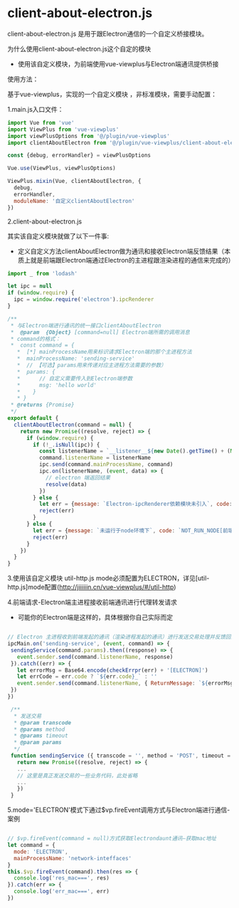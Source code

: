 # client-about-electron.js

client-about-electron.js 是用于跟Electron通信的一个自定义桥接模块。

为什么使用client-about-electron.js这个自定的模块

+ 使用该自定义模块，为前端使用vue-viewplus与Electron端通讯提供桥接

使用方法：

基于vue-viewplus，实现的一个自定义模块 ，非标准模块，需要手动配置：

1.main.js入口文件：

```js
import Vue from 'vue'
import ViewPlus from 'vue-viewplus'
import viewPlusOptions from '@/plugin/vue-viewplus'
import clientAboutElectron from '@/plugin/vue-viewplus/client-about-electron.js'

const {debug, errorHandler} = viewPlusOptions

Vue.use(ViewPlus, viewPlusOptions)

ViewPlus.mixin(Vue, clientAboutElectron, {
  debug,
  errorHandler,
  moduleName: '自定义clientAboutElectron'
})
```
2.client-about-electron.js

其实该自定义模块就做了以下一件事:
+ 定义自定义方法clientAboutElectron做为通讯和接收Electron端反馈结果（本质上就是前端跟Electron端通过Electron的主进程跟渲染进程的通信来完成的）

```js
import _ from 'lodash'

let ipc = null
if (window.require) {
  ipc = window.require('electron').ipcRenderer
}

/**
 * 与Electron端进行通讯的统一接口clientAboutElectron
 *  @param  {Object} [command=null] Electron端所需的调用消息
 * command的格式：
 *  const command = {
   *  [*] mainProcessName用来标识请求Electron端的那个主进程方法
   *  mainProcessName: 'sending-service'
   *  // 【可选】params用来传递对应主进程方法需要的参数）
   *  params: {
   *      // 自定义需要传入到Electron端参数
   *      msg: 'hello world'
   *    }
   * }
 * @returns {Promise}
 */
export default {
  clientAboutElectron(command = null) {
    return new Promise((resolve, reject) => {
      if (window.require) {
        if (!_.isNull(ipc)) {
          const listenerName = `__listener__${new Date().getTime() + (Math.random() * 10).toFixed(5).toString().replace('.', '')}`
          command.listenerName = listenerName
          ipc.send(command.mainProcessName, command)
          ipc.on(listenerName, (event, data) => {
            // electron 端返回结果
            resolve(data)
          })
        } else {
          let err = {message: `Electron-ipcRenderer依赖模块未引入`, code: `NOT_FIND_ELECTRON_IPCRENDERER[前端]`}
          reject(err)
        }
      } else {
        let err = {message: `未运行于node环境下`, code: `NOT_RUN_NODE[前端]`}
        reject(err)
      }
    })
  }
}

```

3.使用该自定义模块 util-http.js mode必须配置为ELECTRON，详见[util-http.js]mode配置(http://jiiiiiin.cn/vue-viewplus/#/util-http)

4.前端请求-Electron端主进程接收前端通讯进行代理转发请求

 + 可能你的Electron端是这样的，具体根据你自己实际而定

 ```js

 // Electron 主进程收到前端发起的通讯（渲染进程发起的通讯）进行发送交易处理并反馈回去
ipcMain.on('sending-service', (event, command) => {
  sendingService(command.params).then((response) => {
    event.sender.send(command.listenerName, response)
  }).catch((err) => {
    let errorMsg = Base64.encode(checkErrpr(err) + '[ELECTRON]')
    let errCode = err.code ? `${err.code}_` : ''
    event.sender.send(command.listenerName, { ReturnMessage: `${errorMsg}`, ReturnCode: `${errCode}ELECTRON`, data: { ReturnMessage: `${errorMsg}`, ReturnCode: `${errCode}ELECTRON` } })
  })
})

  /**
   * 发送交易
   * @param transcode
   * @params method
   * @params timeout
   * @param params
   */
  function sendingService ({ transcode = '', method = 'POST', timeout = 60000, params = {} } = {}) {
    return new Promise((resolve, reject) => {
    ...
    // 这里是真正发送交易的一些业务代码，此处省略
    ...
    })
  }

  ```

 5.mode='ELECTRON'模式下通过$vp.fireEvent调用方式与Electron端进行通信-案例

  ```js

  // $vp.fireEvent(command = null)方式获取Electrondaunt通讯—获取mac地址
  let command = {
    mode: 'ELECTRON',
    mainProcessName: 'network-inteffaces'
  }
  this.$vp.fireEvent(command).then(res => {
    console.log('res_mac===', res)
  }).catch(err => {
    console.log('err_mac===', err)
  })

   ```

